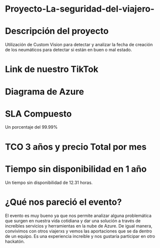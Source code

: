 # Proyecto-La-seguridad-del-viajero-
# Descripción del proyecto 
Utilización de Custom Vision para detectar y analizar la fecha de creación de los neumáticos para detectar si están en buen o mal estado.  
# Link de nuestro TikTok 
# Diagrama de Azure 
# SLA Compuesto 
Un porcentaje del 99.99% 
# TCO 3 años y precio Total por mes 
# Tiempo sin disponibilidad en 1 año 
Un tiempo sin disponibilidad de 12.31 horas.  
# ¿Qué nos pareció el evento?  
El evento es muy bueno ya que nos permite analizar alguna problemática que surgen en nuestra vida cotidiana y dar una solución a través de increíbles servicios y herramientas en la nube de Azure. De igual manera, convivimos con otros viajerxs y vemos las aportaciones que se da dentro de un equipo. Es una experiencia increíble y nos gustaría participar en otro hackatón.
